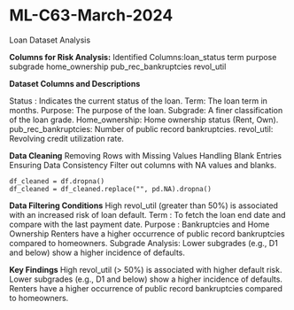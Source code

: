 # ML-C63-March-2024
Loan Dataset Analysis

**Columns for Risk Analysis:**
Identified Columns:loan_status
term
purpose
subgrade
home_ownership
pub_rec_bankruptcies
revol_util


**Dataset Columns and Descriptions**

Status : Indicates the current status of the loan.
Term: The loan term in months.
Purpose: The purpose of the loan.
Subgrade: A finer classification of the loan grade.
Home_ownership: Home ownership status (Rent, Own).
pub_rec_bankruptcies: Number of public record bankruptcies.
revol_util: Revolving credit utilization rate.

**Data Cleaning**
Removing Rows with Missing Values
Handling Blank Entries
Ensuring Data Consistency
Filter out columns with NA values and blanks.
	
	df_cleaned = df.dropna()
	df_cleaned = df_cleaned.replace("", pd.NA).dropna()

**Data Filtering Conditions**
High revol_util (greater than 50%) is associated with an increased risk of loan default. 
Term : To fetch the loan end date and compare with the last payment date.
Purpose : Bankruptcies and Home Ownership Renters have a higher occurrence of public record bankruptcies compared to homeowners.
 Subgrade Analysis: Lower subgrades (e.g., D1 and below) show a higher incidence of defaults.

**Key Findings**
High revol_util (> 50%) is associated with higher default risk.
Lower subgrades (e.g., D1 and below) show a higher incidence of defaults.
Renters have a higher occurrence of public record bankruptcies compared to homeowners.










